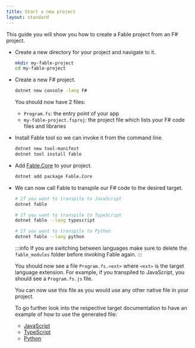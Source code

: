 ```yaml
---
title: Start a new project
layout: standard
---
```


This guide you will show you how to create a Fable project from an F# project.

<ul class="textual-steps">

<li>

Create a new directory for your project and navigate to it.

```bash
mkdir my-fable-project
cd my-fable-project
```

</li>

<li>

Create a new F# project.

```bash
dotnet new console -lang F#
```

You should now have 2 files:

- `Program.fs`: the entry point of your app
- `my-fable-project.fsproj`: the project file which lists your F# code files and libraries

</li>

<li>

Install Fable tool so we can invoke it from the command line.

```bash
dotnet new tool-manifest
dotnet tool install fable
```

</li>

<li>

Add [Fable.Core](https://fable.io/packages/#/package/Fable.Core) to your project.

```bash
dotnet add package Fable.Core
```

</li>


<li>

We can now call Fable to transpile our F# code to the desired target.

```bash
# If you want to transpile to JavaScript
dotnet fable

# If you want to transpile to TypeScript
dotnet fable --lang typescript

# If you want to transpile to Python
dotnet fable --lang python
```
:::info
If you are switching between languages make sure to delete the `fable_modules` folder before invoking Fable again.
:::

You should now see a file `Program.fs.<ext>` where `<ext>` is the target language extension. For example, if you transpiled to JavaScript, you should see a `Program.fs.js` file.

You can now use this file as you would use any other native file in your project.

To go further look into the respective target documentation to have an example of how to use the generated file:

- [JavaScript](/docs/getting-started/javascript.html)
- [TypeScript](/docs/getting-started/typescript.html)
- [Python](/docs/getting-started/python.html)
<!-- - [Dart](/docs/getting-started/dart.html)
- [Rust](/docs/getting-started/rust.html)
- [PHP](/docs/getting-started/php.html) -->

</li>

</ul>
